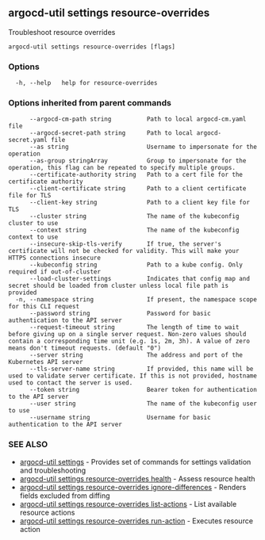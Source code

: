 ## argocd-util settings resource-overrides

Troubleshoot resource overrides

```
argocd-util settings resource-overrides [flags]
```

### Options

```
  -h, --help   help for resource-overrides
```

### Options inherited from parent commands

```
      --argocd-cm-path string          Path to local argocd-cm.yaml file
      --argocd-secret-path string      Path to local argocd-secret.yaml file
      --as string                      Username to impersonate for the operation
      --as-group stringArray           Group to impersonate for the operation, this flag can be repeated to specify multiple groups.
      --certificate-authority string   Path to a cert file for the certificate authority
      --client-certificate string      Path to a client certificate file for TLS
      --client-key string              Path to a client key file for TLS
      --cluster string                 The name of the kubeconfig cluster to use
      --context string                 The name of the kubeconfig context to use
      --insecure-skip-tls-verify       If true, the server's certificate will not be checked for validity. This will make your HTTPS connections insecure
      --kubeconfig string              Path to a kube config. Only required if out-of-cluster
      --load-cluster-settings          Indicates that config map and secret should be loaded from cluster unless local file path is provided
  -n, --namespace string               If present, the namespace scope for this CLI request
      --password string                Password for basic authentication to the API server
      --request-timeout string         The length of time to wait before giving up on a single server request. Non-zero values should contain a corresponding time unit (e.g. 1s, 2m, 3h). A value of zero means don't timeout requests. (default "0")
      --server string                  The address and port of the Kubernetes API server
      --tls-server-name string         If provided, this name will be used to validate server certificate. If this is not provided, hostname used to contact the server is used.
      --token string                   Bearer token for authentication to the API server
      --user string                    The name of the kubeconfig user to use
      --username string                Username for basic authentication to the API server
```

### SEE ALSO

* [argocd-util settings](argocd-util_settings.md)	 - Provides set of commands for settings validation and troubleshooting
* [argocd-util settings resource-overrides health](argocd-util_settings_resource-overrides_health.md)	 - Assess resource health
* [argocd-util settings resource-overrides ignore-differences](argocd-util_settings_resource-overrides_ignore-differences.md)	 - Renders fields excluded from diffing
* [argocd-util settings resource-overrides list-actions](argocd-util_settings_resource-overrides_list-actions.md)	 - List available resource actions
* [argocd-util settings resource-overrides run-action](argocd-util_settings_resource-overrides_run-action.md)	 - Executes resource action

